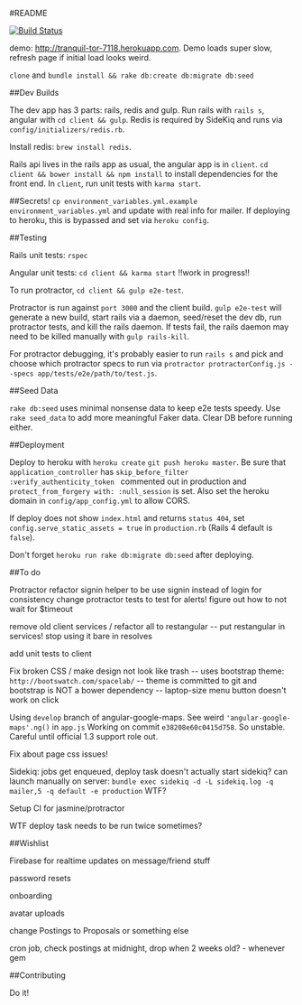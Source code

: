 #README

[![Build Status](https://travis-ci.org/evan-007/pair-program.svg?branch=master)](https://travis-ci.org/evan-007/pair-program)

demo: <a href='http://tranquil-tor-7118.herokuapp.com'>http://tranquil-tor-7118.herokuapp.com</a>. Demo
loads super slow, refresh page if initial load looks weird.

`clone` and `bundle install && rake db:create db:migrate db:seed`

##Dev Builds

The dev app has 3 parts: rails, redis and gulp. Run rails with `rails s`, angular with `cd client && gulp`.
Redis is required by SideKiq and runs via `config/initializers/redis.rb`.

Install redis: `brew install redis`.

Rails api lives in the rails app as usual, the angular app is in `client`.
`cd client && bower install && npm install` to install dependencies for the
front end. In `client`, run unit tests with `karma start`.

##Secrets!
`cp environment_variables.yml.example environment_variables.yml` and update
with real info for mailer. If deploying to heroku, this is bypassed and set via `heroku config`.

##Testing

Rails unit tests: `rspec`

Angular unit tests: `cd client && karma start` !!work in progress!!

To run protractor, `cd client && gulp e2e-test`.

Protractor is run against `port 3000` and the client build. `gulp e2e-test` will generate a new build,
start rails via a daemon, seed/reset the dev db, run protractor tests, and kill the rails daemon.
If tests fail, the rails daemon may need to be killed manually with `gulp rails-kill`.

For protractor debugging, it's probably easier to run `rails s` and pick and choose which protractor specs to run
via `protractor protractorConfig.js --specs app/tests/e2e/path/to/test.js`.


##Seed Data

`rake db:seed` uses minimal nonsense data to keep e2e tests speedy. Use `rake seed_data` to add
more meaningful Faker data. Clear DB before running either.

##Deployment

Deploy to heroku with `heroku create` `git push heroku master`. Be sure that
`application_controller` has  `skip_before_filter :verify_authenticity_token
` commented out in production and `protect_from_forgery with: :null_session` is
set. Also set the heroku domain in `config/app_config.yml` to allow CORS.

If deploy does not show `index.html` and returns `status 404`, set
`config.serve_static_assets = true` in `production.rb` (Rails 4 default is `false`).

Don't forget `heroku run rake db:migrate db:seed` after deploying.

##To do

Protractor refactor signin helper to be use signin instead of login for consistency
change protractor tests to test for alerts! figure out how to not wait for $timeout

remove old client services / refactor all to restangular
 -- put restangular in services! stop using it bare in resolves

add unit tests to client

Fix broken CSS / make design not look like trash
 -- uses bootstrap theme: `http://bootswatch.com/spacelab/`
 -- theme is committed to git and bootstrap is NOT a bower dependency
 -- laptop-size menu button doesn't work on click

Using `develop` branch of angular-google-maps. See weird `'angular-google-maps'.ng()` in `app.js`
Working on commit `e38208e60c0415d758`. So unstable. Careful until official 1.3 support role out.

Fix about page css issues!

Sidekiq: jobs get enqueued, deploy task doesn't actually start sidekiq?
  can launch manually on server: `bundle exec sidekiq -d -L sidekiq.log -q mailer,5 -q default -e production`
  WTF?

Setup CI for jasmine/protractor

WTF deploy task needs to be run twice sometimes?

##Wishlist

Firebase for realtime updates on message/friend stuff

password resets

onboarding

avatar uploads

change Postings to Proposals or something else

cron job, check postings at midnight, drop when 2 weeks old? - whenever gem

##Contributing

Do it!
